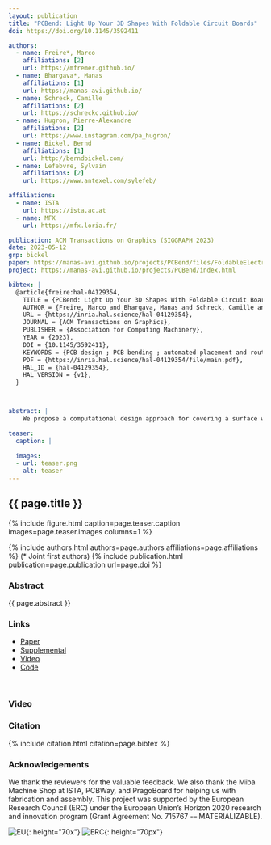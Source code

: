 ```yaml
---
layout: publication
title: "PCBend: Light Up Your 3D Shapes With Foldable Circuit Boards"
doi: https://doi.org/10.1145/3592411

authors:
  - name: Freire*, Marco
    affiliations: [2]
    url: https://mfremer.github.io/
  - name: Bhargava*, Manas
    affiliations: [1]
    url: https://manas-avi.github.io/
  - name: Schreck, Camille
    affiliations: [2]
    url: https://schreckc.github.io/
  - name: Hugron, Pierre-Alexandre
    affiliations: [2]
    url: https://www.instagram.com/pa_hugron/
  - name: Bickel, Bernd
    affiliations: [1]
    url: http://berndbickel.com/
  - name: Lefebvre, Sylvain
    affiliations: [2]
    url: https://www.antexel.com/sylefeb/

affiliations:
  - name: ISTA
    url: https://ista.ac.at
  - name: MFX
    url: https://mfx.loria.fr/

publication: ACM Transactions on Graphics (SIGGRAPH 2023)
date: 2023-05-12
grp: bickel
paper: https://manas-avi.github.io/projects/PCBend/files/FoldableElectronics-2023-camera-ready.pdf
project: https://manas-avi.github.io/projects/PCBend/index.html

bibtex: |
  @article{freire:hal-04129354,
    TITLE = {PCBend: Light Up Your 3D Shapes With Foldable Circuit Boards},
    AUTHOR = {Freire, Marco and Bhargava, Manas and Schreck, Camille and Hugron, Pierre-Alexandre and Bickel, Bernd and Lefebvre, Sylvain},
    URL = {https://inria.hal.science/hal-04129354},
    JOURNAL = {ACM Transactions on Graphics},
    PUBLISHER = {Association for Computing Machinery},
    YEAR = {2023},
    DOI = {10.1145/3592411},
    KEYWORDS = {PCB design ; PCB bending ; automated placement and routing ; 3D electronics},
    PDF = {https://inria.hal.science/hal-04129354/file/main.pdf},
    HAL_ID = {hal-04129354},
    HAL_VERSION = {v1},
  }



abstract: |
    We propose a computational design approach for covering a surface with individually addressable RGB LEDs, effectively forming a low-resolution surface screen. To achieve a  low-cost and scalable approach, we propose creating designs from flat PCB panels bent in-place along the surface of a 3D printed core. Working with standard rigid PCBs enables the use of established PCB manufacturing services, allowing the fabrication of designs with several hundred LEDs. Our approach optimizes the PCB geometry for folding, and then jointly optimizes the LED packing, circuit and routing, solving a challenging layout problem under strict manufacturing requirements. Unlike paper, PCBs cannot bend beyond a certain point without breaking. Therefore, we introduce parametric cut patterns acting as hinges, designed to allow bending while remaining compact. To tackle the joint optimization of placement, circuit and routing, we propose a specialized algorithm that splits the global problem into one sub-problem per triangle, which is then individually solved. Our technique generates PCB blueprints in a completely automated way. After being fabricated by a PCB manufacturing service, the boards are bent and glued by the user onto the 3D printed support. We demonstrate our technique on a range of physical models and virtual examples, creating intricate surface light patterns from hundreds of LEDs.

teaser:
  caption: |
    
  images:
  - url: teaser.png
    alt: teaser
---
```


## {{ page.title }}

{% include figure.html caption=page.teaser.caption images=page.teaser.images columns=1 %}

{% include authors.html authors=page.authors affiliations=page.affiliations %}
(* Joint first authors)
{% include publication.html publication=page.publication url=page.doi %}


### Abstract

{{ page.abstract }}

### Links

* [Paper](https://manas-avi.github.io/publications/2023/PCBend/FoldableElectronics-2023-camera-ready.pdf)
* [Supplemental](https://manas-avi.github.io/publications/2023/PCBend/FoldableElectronics-2023-camera-ready-supplemental.pdf)
* [Video](https://www.youtube.com/watch?v=nJspqdpyWq4)
* [Code](https://github.com/mfremer/pcbend)
<br>

### Video
<!-- add your video here -->

### Citation

{% include citation.html citation=page.bibtex %}

### Acknowledgements

We thank the reviewers for the valuable feedback. We also thank the Miba Machine Shop at ISTA, PCBWay, and PragoBoard for helping us with fabrication and assembly. This  project was supported by the European Research Council (ERC) under the European Union’s Horizon 2020 research and innovation program (Grant Agreement No. 715767 -– MATERIALIZABLE).

![EU](flag_yellow_low.jpg){: height="70x"}
![ERC](LOGO-ERC.jpg){: height="70px"}